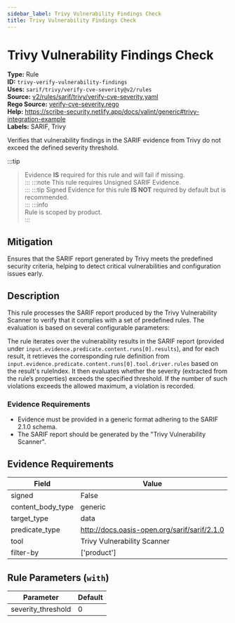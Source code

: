 ```yaml
---
sidebar_label: Trivy Vulnerability Findings Check
title: Trivy Vulnerability Findings Check
---  
```

# Trivy Vulnerability Findings Check  
**Type:** Rule  
**ID:** `trivy-verify-vulnerability-findings`  
**Uses:** `sarif/trivy/verify-cve-severity@v2/rules`  
**Source:** [v2/rules/sarif/trivy/verify-cve-severity.yaml](https://github.com/scribe-public/sample-policies/blob/main/v2/rules/sarif/trivy/verify-cve-severity.yaml)  
**Rego Source:** [verify-cve-severity.rego](https://github.com/scribe-public/sample-policies/blob/main/v2/rules/sarif/trivy/verify-cve-severity.rego)  
**Help:** https://scribe-security.netlify.app/docs/valint/generic#trivy-integration-example  
**Labels:** SARIF, Trivy  

Verifies that vulnerability findings in the SARIF evidence from Trivy do not exceed
the defined severity threshold.


:::tip 
> Evidence **IS** required for this rule and will fail if missing.  
::: 
:::note 
This rule requires Unsigned SARIF Evidence.  
::: 
:::tip 
Signed Evidence for this rule **IS NOT** required by default but is recommended.  
::: 
:::info  
Rule is scoped by product.  
:::  

## Mitigation  
Ensures that the SARIF report generated by Trivy meets the predefined security criteria, helping to detect critical vulnerabilities and configuration issues early.



## Description  
This rule processes the SARIF report produced by the Trivy Vulnerability Scanner to verify that it 
complies with a set of predefined rules. The evaluation is based on several configurable parameters:

The rule iterates over the vulnerability results in the SARIF report (provided under 
`input.evidence.predicate.content.runs[0].results`), and for each result, it retrieves the corresponding 
rule definition from `input.evidence.predicate.content.runs[0].tool.driver.rules` based on the result's 
ruleIndex. It then evaluates whether the severity (extracted from the rule’s properties) exceeds the specified 
threshold. If the number of such violations exceeds the allowed maximum, a violation is recorded.

### **Evidence Requirements**

- Evidence must be provided in a generic format adhering to the SARIF 2.1.0 schema.
- The SARIF report should be generated by the "Trivy Vulnerability Scanner".


## Evidence Requirements  
| Field | Value |
|-------|-------|
| signed | False |
| content_body_type | generic |
| target_type | data |
| predicate_type | http://docs.oasis-open.org/sarif/sarif/2.1.0 |
| tool | Trivy Vulnerability Scanner |
| filter-by | ['product'] |

## Rule Parameters (`with`)  
| Parameter | Default |
|-----------|---------|
| severity_threshold | 0 |
